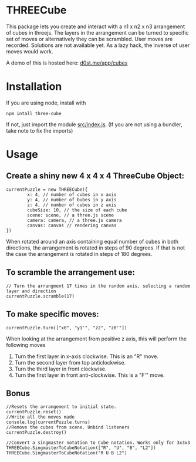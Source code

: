 # THREECube

This package lets you create and interact with a n1 x n2 x n3 arrangement of cubes in threejs. The layers in the arrangement can be turned to specific set of moves or alternatively they can be scrambled. User moves are recorded. Solutions are not available yet. As a lazy hack, the inverse of user moves would work.

A demo of this is hosted here:
[d0st.me/app/cubes](d0st.me/app/cubes)

# Installation 
If you are using node, install with

```
npm intall three-cube
```

If not, just import the module [src/index.js](github.com/d-0-s-t/three-cube/src/index.js). (If you are not using a bundler, take note to fix the imports)

# Usage

## Create a shiny new 4 x 4 x 4 ThreeCube Object:

```
currentPuzzle = new THREECube({
		x: 4, // number of cubes in x axis
		y: 4, // number of bubes in y axis
		z: 4, // number of cubes in z axis
		cubeSize: 10, // the size of each cube
		scene: scene, // a three.js scene
		camera: camera, // a three.js camera
		canvas: canvas // rendering canvas
})
```

When rotated around an axis containing equal number of cubes in both directions, the arrangement is rotated in steps of 90 degrees. If that is not the case the arrangement is rotated in steps of 180 degrees.

## To scramble the arrangement use:
```
// Turn the arrangment 17 times in the random axis, selecting a random layer and direction
currentPuzzle.scramble(17) 
```

## To make specific moves:
```
currentPuzzle.turn(["x0", "y1'", "z2", "z0'"])
```
When looking at the arrangement from positive z axis, this will perform the following moves

1. Turn the first layer in x-axis clockwise. This is an "R" move.
2. Turn the second layer from top anticlockwise.
3. Turn the third layer in front clockwise.
4. Turn the first layer in front anti-clockwise. This is a "F'" move.

## Bonus

```
//Resets the arrangement to initial state.
currentPuzzle.reset()
//Write all the moves made
console.log(currentPuzzle.turns) 
//Remove the cubes from scene. Unbind listeners
currentPuzzle.destroy()

//Convert a singmaster notation to Cube notation. Works only for 3x3x3
THREECube.SingmasterToCubeNotation(["R", "U", "B", "L2"])
THREECube.SingmasterToCubeNotation("R U B L2")
```